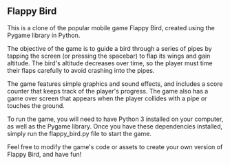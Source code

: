 ## Flappy Bird 

This is a clone of the popular mobile game Flappy Bird, created using the Pygame library in Python.

The objective of the game is to guide a bird through a series of pipes by tapping the screen (or pressing the spacebar) to flap its wings and gain altitude. The bird's altitude decreases over time, so the player must time their flaps carefully to avoid crashing into the pipes.

The game features simple graphics and sound effects, and includes a score counter that keeps track of the player's progress. The game also has a game over screen that appears when the player collides with a pipe or touches the ground.

To run the game, you will need to have Python 3 installed on your computer, as well as the Pygame library. Once you have these dependencies installed, simply run the flappy_bird.py file to start the game.

Feel free to modify the game's code or assets to create your own version of Flappy Bird, and have fun!
